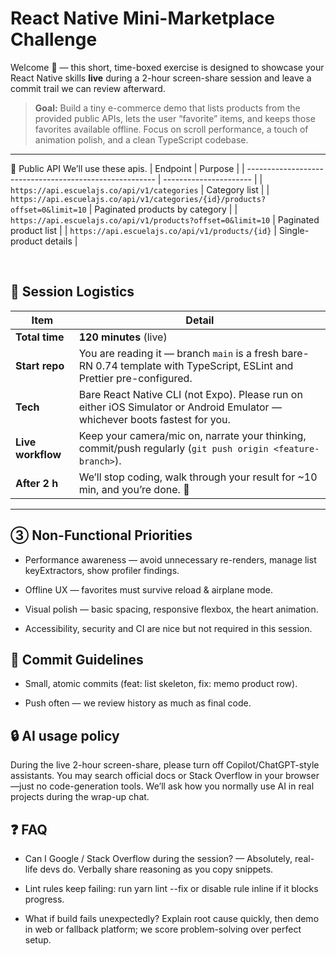 # React Native Mini-Marketplace Challenge

Welcome 👋 — this short, time-boxed exercise is designed to showcase your React Native skills **live** during a 2-hour screen-share session and leave a commit trail we can review afterward.

> **Goal:** Build a tiny e-commerce demo that lists products from the provided public APIs, lets the user “favorite” items, and keeps those favorites available offline. Focus on scroll performance, a touch of animation polish, and a clean TypeScript codebase.

---

🔗 Public API
We’ll use these apis.
| Endpoint                                                | Purpose                |
| ------------------------------------------------------- | ---------------------- |
| `https://api.escuelajs.co/api/v1/categories`            | Category list |
| `https://api.escuelajs.co/api/v1/categories/{id}/products?offset=0&limit=10`                   | Paginated products by category |
| `https://api.escuelajs.co/api/v1/products?offset=0&limit=10` | Paginated product list |
| `https://api.escuelajs.co/api/v1/products/{id}`                   | Single-product details |

<br />

## 📅 Session Logistics

| Item | Detail |
|------|--------|
| **Total time** | **120 minutes** (live) |
| **Start repo** | You are reading it — branch `main` is a fresh bare-RN 0.74 template with TypeScript, ESLint and Prettier pre-configured. |
| **Tech** | Bare React Native CLI (not Expo). Please run on either iOS Simulator or Android Emulator — whichever boots fastest for you. |
| **Live workflow** | Keep your camera/mic on, narrate your thinking, commit/push regularly (`git push origin <feature-branch>`). |
| **After 2 h** | We’ll stop coding, walk through your result for ~10 min, and you’re done. 🚀 |

---

## ③ Non-Functional Priorities

 * Performance awareness — avoid unnecessary re-renders, manage list keyExtractors, show profiler findings.

 * Offline UX — favorites must survive reload & airplane mode.

 * Visual polish — basic spacing, responsive flexbox, the heart animation.

 * Accessibility, security and CI are nice but not required in this session.


## 📝 Commit Guidelines

* Small, atomic commits (feat: list skeleton, fix: memo product row).

* Push often — we review history as much as final code.



## 🔒  AI usage policy

During the live 2-hour screen-share, please turn off Copilot/ChatGPT-style assistants.
You may search official docs or Stack Overflow in your browser—just no code-generation tools.
We’ll ask how you normally use AI in real projects during the wrap-up chat.



## ❓ FAQ

* Can I Google / Stack Overflow during the session? — Absolutely, real-life devs do. Verbally share reasoning as you copy snippets.

* Lint rules keep failing: run yarn lint --fix or disable rule inline if it blocks progress.

* What if build fails unexpectedly? Explain root cause quickly, then demo in web or fallback platform; we score problem-solving over perfect setup.


